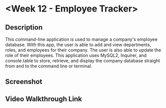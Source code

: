 # <Week 12 - Employee Tracker>

## Description

This command-line application is used to manage a company's employee database. With this app, the user is able to add and view departments, roles, and employees for their company. The user is also able to update the role of their employees. This application uses MySQL2, Inquirer, and console.table to store, retrieve, and display the company database straight from and to the command line or terminal.

## Screenshot

## Video Walkthrough Link
